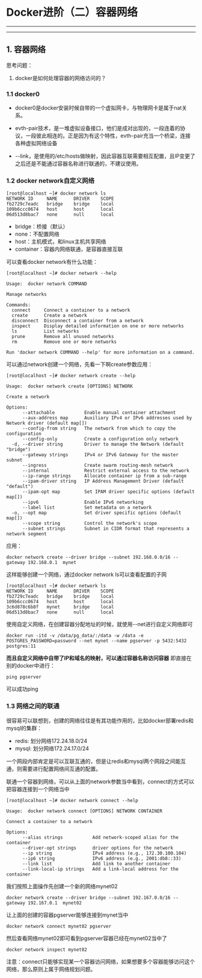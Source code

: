# Docker进阶（二）容器网络
---

---
## 1. 容器网络

思考问题：
1. docker是如何处理容器的网络访问的？

### 1.1 docker0
- docker0是docker安装时候自带的一个虚拟网卡，与物理网卡是属于nat关系。
- evth-pair技术，是一堆虚拟设备接口，他们是成对出现的，一段连着的协议，一段彼此相连的。正是因为有这个特性，evth-pair充当一个桥梁，连接各种虚拟网络设备

- --link，是使用的/etc/hosts做映射，因此容器互联需要相互配置，且IP变更了之后还是不能通过容器名称进行联通的，不建议使用。

### 1.2 docker network自定义网络
```
[root@localhost ~]# docker network ls
NETWORK ID     NAME      DRIVER    SCOPE
fb2729c7eadc   bridge    bridge    local
109b6ccc0674   host      host      local
06d513d8bac7   none      null      local
```
- bridge：桥接（默认）
- none：不配置网络
- host：主机模式，和linux主机共享网络
- container：容器内网络联通，是容器直接互联

可以查看docker network有什么功能：
```
[root@localhost ~]# docker network --help

Usage:  docker network COMMAND

Manage networks

Commands:
  connect     Connect a container to a network
  create      Create a network
  disconnect  Disconnect a container from a network
  inspect     Display detailed information on one or more networks
  ls          List networks
  prune       Remove all unused networks
  rm          Remove one or more networks

Run 'docker network COMMAND --help' for more information on a command.
```
可以通过network创建一个网络，先看一下啊create参数应用：
```
[root@localhost ~]# docker network create --help

Usage:  docker network create [OPTIONS] NETWORK

Create a network

Options:
      --attachable           Enable manual container attachment
      --aux-address map      Auxiliary IPv4 or IPv6 addresses used by Network driver (default map[])
      --config-from string   The network from which to copy the configuration
      --config-only          Create a configuration only network
  -d, --driver string        Driver to manage the Network (default "bridge")
      --gateway strings      IPv4 or IPv6 Gateway for the master subnet
      --ingress              Create swarm routing-mesh network
      --internal             Restrict external access to the network
      --ip-range strings     Allocate container ip from a sub-range
      --ipam-driver string   IP Address Management Driver (default "default")
      --ipam-opt map         Set IPAM driver specific options (default map[])
      --ipv6                 Enable IPv6 networking
      --label list           Set metadata on a network
  -o, --opt map              Set driver specific options (default map[])
      --scope string         Control the network's scope
      --subnet strings       Subnet in CIDR format that represents a network segment
```

应用：
```
docker network create --driver bridge --subnet 192.168.0.0/16 --gateway 192.168.0.1  mynet
```

这样能够创建一个网络，通过docker network ls可以查看配置的子网
```
[root@localhost ~]# docker network ls
NETWORK ID     NAME      DRIVER    SCOPE
fb2729c7eadc   bridge    bridge    local
109b6ccc0674   host      host      local
3c6d878c6b8f   mynet     bridge    local
06d513d8bac7   none      null      local
```
使用自定义网络，在创建容器分配地址的时候，就使用--net进行自定义网络即可
```
docker run -itd -v /data/pg_data/:/data -w /data -e POSTGRES_PASSWORD=password --net mynet --name pgserver -p 5432:5432 postgres:11
```

**而且自定义网络中自带了IP和域名的映射，可以通过容器名称访问容器**
即直接在别的docker中进行：
```
ping pgserver
```
可以成功ping

### 1.3 网络之间的联通
很容易可以联想到，创建的网络往往是有其功能作用的，比如docker部署redis和mysql的集群：
- redis: 划分网络172.24.18.0/24
- mysql: 划分网络172.24.17.0/24

一个网段内部肯定是可以互联互通的，但是让redis和mysql两个网段之间能互通，则需要进行配置网络间互通的配置。

联通一个容器到网络，可以从上面的network参数当中看到，connect的方式可以把容器连接到一个网络当中
```
[root@localhost ~]# docker network connect --help

Usage:  docker network connect [OPTIONS] NETWORK CONTAINER

Connect a container to a network

Options:
      --alias strings           Add network-scoped alias for the container
      --driver-opt strings      driver options for the network
      --ip string               IPv4 address (e.g., 172.30.100.104)
      --ip6 string              IPv6 address (e.g., 2001:db8::33)
      --link list               Add link to another container
      --link-local-ip strings   Add a link-local address for the container
```
我们按照上面操作先创建一个新的网络mynet02
```
docker network create --driver bridge --subnet 192.167.0.0/16 --gateway 192.167.0.1  mynet02
```
让上面的创建的容器pgserver能够连接到mynet当中
```
docker network connect mynet02 pgserver
```
然后查看网络mynet02即可看到pgserver容器已经在mynet02当中了

```
docker network inspect mynet02
```
注意：connect只能够实现某一个容器访问网络，如果想要多个容器能够访问这个网络，那么原则上属于网络规划问题。